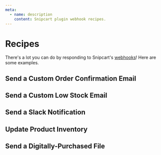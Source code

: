 ```yaml
---
meta:
  - name: description
    content: Snipcart plugin webhook recipes.
---
```


# Recipes

There's a lot you can do by responding to Snipcart's [webhooks](/webhooks/when.md)! Here are some examples.

## Send a Custom Order Confirmation Email

## Send a Custom Low Stock Email

## Send a Slack Notification

## Update Product Inventory

## Send a Digitally-Purchased File
